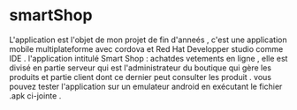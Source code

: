 # smartShop
L'application est l'objet de mon projet de fin d'anneés ,
c'est une application mobile multiplateforme avec cordova et Red Hat Developper studio comme IDE .
l'application intitulé Smart Shop : achatdes vetements en ligne , 
elle est divisé en partie serveur qui est l'administrateur du boutique qui gère les produits
et partie client dont ce dernier peut consulter les produit .
vous pouvez tester l'application sur un emulateur android en exécutant le fichier .apk ci-jointe .
